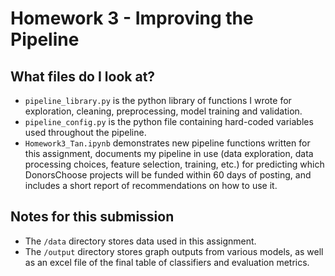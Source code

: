 # Homework 3 - Improving the Pipeline

## What files do I look at?
- `pipeline_library.py` is the python library of functions I wrote for exploration, cleaning, preprocessing, model training and validation.
- `pipeline_config.py` is the python file containing hard-coded variables used throughout the pipeline.
- `Homework3_Tan.ipynb` demonstrates new pipeline functions written for this assignment, documents my pipeline in use (data exploration, data processing choices, feature selection, training, etc.) for predicting which DonorsChoose projects will be funded within 60 days of posting, and includes a short report of recommendations on how to use it.

## Notes for this submission
- The `/data` directory stores data used in this assignment.
- The `/output` directory stores graph outputs from various models, as well as an excel file of the final table of classifiers and evaluation metrics.
